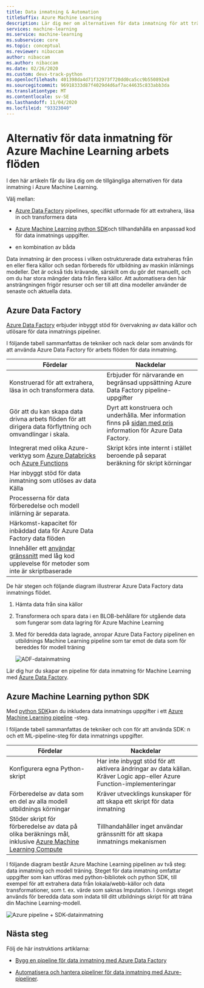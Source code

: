 ```yaml
---
title: Data inmatning & Automation
titleSuffix: Azure Machine Learning
description: Lär dig mer om alternativen för data inmatning för att träna dina Machine Learning-modeller.
services: machine-learning
ms.service: machine-learning
ms.subservice: core
ms.topic: conceptual
ms.reviewer: nibaccam
author: nibaccam
ms.author: nibaccam
ms.date: 02/26/2020
ms.custom: devx-track-python
ms.openlocfilehash: 401398da4d71f32973f720dd0ca5cc9b550892e8
ms.sourcegitcommit: 96918333d87f4029d4d6af7ac44635c833abb3da
ms.translationtype: MT
ms.contentlocale: sv-SE
ms.lasthandoff: 11/04/2020
ms.locfileid: "93323040"
---
```

# <a name="data-ingestion-options-for-azure-machine-learning-workflows"></a>Alternativ för data inmatning för Azure Machine Learning arbets flöden

I den här artikeln får du lära dig om de tillgängliga alternativen för data inmatning i Azure Machine Learning. 

Välj mellan:
+ [Azure Data Factory](#azure-data-factory) pipelines, specifikt utformade för att extrahera, läsa in och transformera data

+ [Azure Machine Learning python SDK](#azure-machine-learning-python-sdk)och tillhandahålla en anpassad kod för data inmatnings uppgifter.

+ en kombination av båda

Data inmatning är den process i vilken ostrukturerade data extraheras från en eller flera källor och sedan förbereds för utbildning av maskin inlärnings modeller. Det är också tids krävande, särskilt om du gör det manuellt, och om du har stora mängder data från flera källor. Att automatisera den här ansträngningen frigör resurser och ser till att dina modeller använder de senaste och aktuella data.

## <a name="azure-data-factory"></a>Azure Data Factory

[Azure Data Factory](../data-factory/introduction.md) erbjuder inbyggt stöd för övervakning av data källor och utlösare för data inmatnings pipeliner.  

I följande tabell sammanfattas de tekniker och nack delar som används för att använda Azure Data Factory för arbets flöden för data inmatning.

|Fördelar|Nackdelar
---|---
Konstruerad för att extrahera, läsa in och transformera data.|Erbjuder för närvarande en begränsad uppsättning Azure Data Factory pipeline-uppgifter 
Gör att du kan skapa data drivna arbets flöden för att dirigera data förflyttning och omvandlingar i skala.|Dyrt att konstruera och underhålla. Mer information finns på [sidan med pris](https://azure.microsoft.com/pricing/details/data-factory/data-pipeline/) information för Azure Data Factory.
Integrerat med olika Azure-verktyg som [Azure Databricks](../data-factory/transform-data-using-databricks-notebook.md) och [Azure Functions](../data-factory/control-flow-azure-function-activity.md) | Skript körs inte internt i stället beroende på separat beräkning för skript körningar 
Har inbyggt stöd för data inmatning som utlöses av data Källa| 
Processerna för data förberedelse och modell inlärning är separata.|
Härkomst-kapacitet för inbäddad data för Azure Data Factory data flöden|
Innehåller ett [användar gränssnitt](../data-factory/quickstart-create-data-factory-portal.md) med låg kod upplevelse för metoder som inte är skriptbaserade |

De här stegen och följande diagram illustrerar Azure Data Factory data inmatnings flödet.

1. Hämta data från sina källor
1. Transformera och spara data i en BLOB-behållare för utgående data som fungerar som data lagring för Azure Machine Learning
1. Med för beredda data lagrade, anropar Azure Data Factory pipelinen en utbildnings Machine Learning pipeline som tar emot de data som för bereddes för modell träning


    ![ADF-datainmatning](media/concept-data-ingestion/data-ingest-option-one.svg)
    
Lär dig hur du skapar en pipeline för data inmatning för Machine Learning med [Azure Data Factory](how-to-data-ingest-adf.md).

## <a name="azure-machine-learning-python-sdk"></a>Azure Machine Learning python SDK 

Med [python SDK](/python/api/overview/azure/ml)kan du inkludera data inmatnings uppgifter i ett [Azure Machine Learning pipeline](how-to-create-your-first-pipeline.md) -steg.

I följande tabell sammanfattas de tekniker och con för att använda SDK: n och ett ML-pipeline-steg för data inmatnings uppgifter.

Fördelar| Nackdelar
---|---
Konfigurera egna Python-skript | Har inte inbyggt stöd för att aktivera ändringar av data källan. Kräver Logic app-eller Azure Function-implementeringar
Förberedelse av data som en del av alla modell utbildnings körningar|Kräver utvecklings kunskaper för att skapa ett skript för data inmatning
Stöder skript för förberedelse av data på olika beräknings mål, inklusive [Azure Machine Learning Compute](concept-compute-target.md#azure-machine-learning-compute-managed) |Tillhandahåller inget användar gränssnitt för att skapa inmatnings mekanismen

I följande diagram består Azure Machine Learning pipelinen av två steg: data inmatning och modell träning. Steget för data inmatning omfattar uppgifter som kan utföras med python-bibliotek och python SDK, till exempel för att extrahera data från lokala/webb-källor och data transformationer, som t. ex. värde som saknas Imputation. I övnings steget används för beredda data som indata till ditt utbildnings skript för att träna din Machine Learning-modell. 

![Azure pipeline + SDK-datainmatning](media/concept-data-ingestion/data-ingest-option-two.png)

## <a name="next-steps"></a>Nästa steg

Följ de här instruktions artiklarna:
* [Bygg en pipeline för data inmatning med Azure Data Factory](how-to-data-ingest-adf.md)

* [Automatisera och hantera pipeliner för data inmatning med Azure-pipeliner](how-to-cicd-data-ingestion.md).
